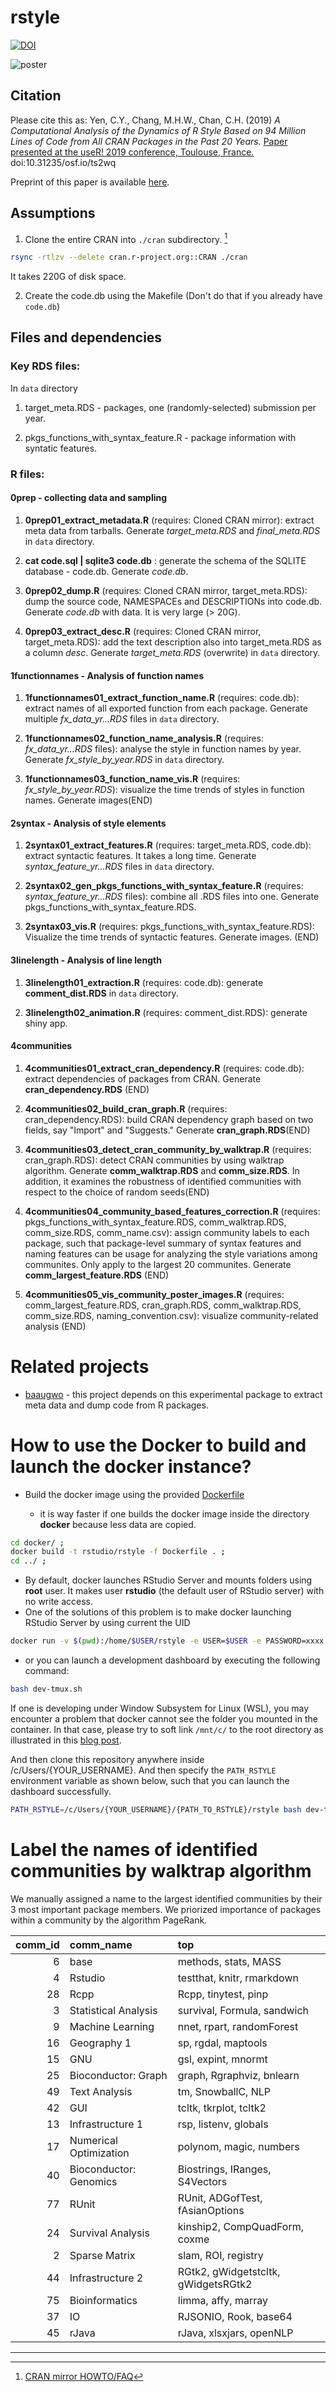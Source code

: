 # rstyle

[![DOI](https://zenodo.org/badge/168371451.svg)](https://zenodo.org/badge/latestdoi/168371451)

![poster](docs/user2019_poster.png)

## Citation

Please cite this as: Yen, C.Y., Chang, M.H.W., Chan, C.H. (2019) *A Computational Analysis of the Dynamics of R Style Based on 94 Million Lines of Code from All CRAN Packages in the Past 20 Years.* [Paper presented at the useR! 2019 conference, Toulouse, France.](docs/user2019_poster.pdf) doi:10.31235/osf.io/ts2wq

Preprint of this paper is available [here](https://osf.io/preprints/socarxiv/ts2wq/).

## Assumptions

1. Clone the entire CRAN into `./cran` subdirectory. [^1]

```sh
rsync -rtlzv --delete cran.r-project.org::CRAN ./cran
```

It takes 220G of disk space.

2. Create the code.db using the Makefile (Don't do that if you already have `code.db`)

## Files and dependencies

### Key RDS files:

In `data` directory

1. target_meta.RDS - packages, one (randomly-selected) submission per year.

2. pkgs_functions_with_syntax_feature.R - package information with syntatic features.

### R files:

#### 0prep - collecting data and sampling

1. **0prep01_extract_metadata.R** (requires: Cloned CRAN mirror): extract meta data from tarballs. Generate *target_meta.RDS* and *final_meta.RDS* in `data` directory.

2. **cat code.sql | sqlite3 code.db** : generate the schema of the SQLITE database - code.db. Generate *code.db*.

3. **0prep02_dump.R** (requires: Cloned CRAN mirror, target_meta.RDS): dump the source code, NAMESPACEs and DESCRIPTIONs into code.db. Generate *code.db* with data. It is very large (> 20G).

4. **0prep03_extract_desc.R** (requires: Cloned CRAN mirror, target_meta.RDS): add the text description also into target_meta.RDS as a column *desc*. Generate *target_meta.RDS* (overwrite) in `data` directory.

#### 1functionnames - Analysis of function names

1. **1functionnames01_extract_function_name.R** (requires: code.db): extract names of all exported function from each package. Generate multiple *fx_data_yr...RDS* files in `data` directory.

2. **1functionnames02_function_name_analysis.R** (requires: *fx_data_yr...RDS* files): analyse the style in function names by year. Generate *fx_style_by_year.RDS* in `data` directory.

3. **1functionnames03_function_name_vis.R** (requires: *fx_style_by_year.RDS*): visualize the time trends of styles in function names. Generate images(END)

#### 2syntax - Analysis of style elements

1. **2syntax01_extract_features.R** (requires: target_meta.RDS, code.db): extract syntactic features. It takes a long time. Generate *syntax_feature_yr...RDS* files in `data` directory.

2. **2syntax02_gen_pkgs_functions_with_syntax_feature.R** (requires: *syntax_feature_yr...RDS* files): combine all .RDS files into one. Generate pkgs_functions_with_syntax_feature.RDS.

3. **2syntax03_vis.R** (requires: pkgs_functions_with_syntax_feature.RDS): Visualize the time trends of syntactic features. Generate images. (END)

#### 3linelength - Analysis of line length

1. **3linelength01_extraction.R** (requires: code.db):  generate **comment_dist.RDS** in `data` directory.

2. **3linelength02_animation.R** (requires: comment_dist.RDS): generate shiny app.

#### 4communities

1. **4communities01_extract_cran_dependency.R** (requires: code.db): extract dependencies of packages from CRAN. Generate **cran_dependency.RDS** (END)

2. **4communities02_build_cran_graph.R** (requires: cran_dependency.RDS): build CRAN dependency graph based on two fields, say "Import" and "Suggests." Generate **cran_graph.RDS**(END)

3. **4communities03_detect_cran_community_by_walktrap.R** (requires: cran_graph.RDS): detect CRAN communities by using walktrap algorithm. Generate **comm_walktrap.RDS** and **comm_size.RDS**. In addition, it examines the robustness of identified communities with respect to the choice of random seeds(END)

4. **4communities04_community_based_features_correction.R** (requires: pkgs_functions_with_syntax_feature.RDS, comm_walktrap.RDS, comm_size.RDS, comm_name.csv): assign community labels to each package, such that package-level summary of syntax features and naming features can be usage for analyzing the style variations among communites. Only apply to the largest 20 communites. Generate **comm_largest_feature.RDS** (END)

5. **4communities05_vis_community_poster_images.R** (requires: comm_largest_feature.RDS, cran_graph.RDS, comm_walktrap.RDS, comm_size.RDS, naming_convention.csv): visualize community-related analysis (END)

# Related projects

* [baaugwo](https://github.com/chainsawriot/baaugwo) - this project depends on this experimental package to extract meta data and dump code from R packages.


# How to use the Docker to build and launch the docker instance?

- Build the docker image using the provided [Dockerfile](https://github.com/chainsawriot/rstyle/blob/master/docker/Dockerfile)

    - it is way faster if one builds the docker image inside the directory **docker** because less data are copied. 
```sh
cd docker/ ;
docker build -t rstudio/rstyle -f Dockerfile . ;
cd ../ ;
```
- By default, docker launches RStudio Server and mounts folders using **root** user. It makes user **rstudio** (the default user of RStudio server) with no write access. 
- One of the solutions of this problem is to make docker launching RStudio Server by using current the UID

```sh
docker run -v $(pwd):/home/$USER/rstyle -e USER=$USER -e PASSWORD=xxxx -e USERID=$UID -p 8787:8787 rstudio/rstyle
```
- or you can launch a development dashboard by executing the following command:
```sh
bash dev-tmux.sh
```

If one is developing under Window Subsystem for Linux (WSL), you may encounter a problem that docker cannot see the folder you mounted in the container. In that case, please try to soft link `/mnt/c/` to the root directory as illustrated in this [blog post](https://medium.com/@lixis630/extra-setup-on-wsl-for-ros-7c539463370a).

And then clone this repository anywhere inside /c/Users/{YOUR_USERNAME}. And then specify the `PATH_RSTYLE` environment variable as shown below, such that you can launch the dashboard successfully.

```sh
PATH_RSTYLE=/c/Users/{YOUR_USERNAME}/{PATH_TO_RSTYLE}/rstyle bash dev-tmux.sh
```
 
# Label the names of identified communities by walktrap algorithm
We manually assigned a name to the largest identified communities by their 3 most important package members. We priorized importance of packages within a community by the algorithm PageRank. 

| comm_id|comm_name              |top                                 |
|-------:|:----------------------|:-----------------------------------|
|       6|base                   |methods, stats, MASS                |
|       4|Rstudio                |testthat, knitr, rmarkdown          |
|      28|Rcpp                   |Rcpp, tinytest, pinp                |
|       3|Statistical Analysis   |survival, Formula, sandwich         |
|       9|Machine Learning       |nnet, rpart, randomForest           |
|      16|Geography 1            |sp, rgdal, maptools                 |
|      15|GNU                    |gsl, expint, mnormt                 |
|      25|Bioconductor: Graph    |graph, Rgraphviz, bnlearn           |
|      49|Text Analysis          |tm, SnowballC, NLP                  |
|      42|GUI                    |tcltk, tkrplot, tcltk2              |
|      13|Infrastructure 1       |rsp, listenv, globals               |
|      17|Numerical Optimization |polynom, magic, numbers             |
|      40|Bioconductor: Genomics |Biostrings, IRanges, S4Vectors      |
|      77|RUnit                  |RUnit, ADGofTest, fAsianOptions     |
|      24|Survival Analysis      |kinship2, CompQuadForm, coxme       |
|       2|Sparse Matrix          |slam, ROI, registry                 |
|      44|Infrastructure 2       |RGtk2, gWidgetstcltk, gWidgetsRGtk2 |
|      75|Bioinformatics         |limma, affy, marray                 |
|      37|IO                     |RJSONIO, Rook, base64               |
|      45|rJava                  |rJava, xlsxjars, openNLP            |

----
[^1]: [CRAN mirror HOWTO/FAQ](https://cran.r-project.org/mirror-howto.html)

